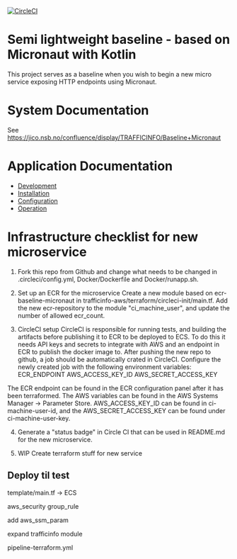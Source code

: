 [![CircleCI](https://circleci.com/gh/nsbno/trafficinfo-baseline-micronaut.svg?style=svg&circle-token=67eb02d828d5a7e61e775f7840c387cc5be36dca)](https://circleci.com/gh/nsbno/trafficinfo-baseline-micronaut)


# Semi lightweight baseline - based on Micronaut with Kotlin
This project serves as a baseline when you wish to begin a new micro service exposing HTTP endpoints using Micronaut.

# System Documentation
See https://jico.nsb.no/confluence/display/TRAFFICINFO/Baseline+Micronaut

# Application Documentation
- [Development](/docs/development.md)
- [Installation](/docs/installation.md)
- [Configuration](/docs/configuration.md)
- [Operation](/docs/operation.md)

# Infrastructure checklist for new microservice
1. Fork this repo from Github and change what needs to be changed in .circleci/config.yml, Docker/Dockerfile and 
Docker/runapp.sh.

2. Set up an ECR for the microservice
Create a new module based on ecr-baseline-micronaut in trafficinfo-aws/terraform/circleci-init/main.tf.
Add the new ecr-repository to the module "ci_machine_user", and update the number of allowed ecr_count.

3. CircleCI setup
CircleCI is responsible for running tests, and building the artifacts before publishing it to ECR to be deployed to ECS.
To do this it needs API keys and secrets to integrate with AWS and an endpoint in ECR to publish the docker image to. 
After pushing the new repo to github, a job should be automatically crated in CircleCI. Configure the newly 
created job with the following environment variables:
ECR_ENDPOINT
AWS_ACCESS_KEY_ID
AWS_SECRET_ACCESS_KEY

The ECR endpoint can be found in the ECR configuration panel after it has been terraformed. The AWS variables can be
found in the AWS Systems Manager -> Parameter Store. AWS_ACCESS_KEY_ID can be found in ci-machine-user-id, and the 
AWS_SECRET_ACCESS_KEY can be found under ci-machine-user-key.
 
4. Generate a "status badge" in Circle CI that can be used in README.md for the new microservice. 

5. WIP Create terraform stuff for new service
## Deploy til test
template/main.tf -> ECS

aws_security group_rule

add aws_ssm_param

expand trafficinfo module

pipeline-terraform.yml
